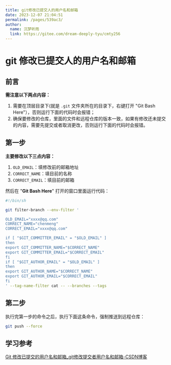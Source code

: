 ```yaml
---
title: git修改已提交人的用户名和邮箱
date: 2023-12-07 21:04:51
permalink: /pages/539ac3/
author: 
  name: 沉梦听雨
  link: https://gitee.com/dream-deeply-tyu/cmty256
---
```


# git 修改已提交人的用户名和邮箱

## 前言

**需注意以下两点内容：**

1. 需要在顶层目录下(就是 `.git` 文件夹所在的目录下，右键打开 "Git Bash Here"），否则运行下面的代码时会报错；
2. 确保要修改的仓库，里面的文件和远程仓库的版本一致，如果有修改还未提交的内容，需要先提交或者取消更改，否则运行下面的代码时会报错。



## 第一步

**主要修改以下三点内容：**

1. `OLD_EMAIL`：填修改前的邮箱地址
2. `CORRECT_NAME`：填目前的名称
3. `CORRECT_EMAIL`：填目前的邮箱

然后在 "**Git Bash Here**" 打开的窗口里面运行代码：

```bash
#!/bin/sh

git filter-branch --env-filter '

OLD_EMAIL="xxxx@qq.com"
CORRECT_NAME="chenmeng"
CORRECT_EMAIL="xxxx@qq.com"

if [ "$GIT_COMMITTER_EMAIL" = "$OLD_EMAIL" ]
then
export GIT_COMMITTER_NAME="$CORRECT_NAME"
export GIT_COMMITTER_EMAIL="$CORRECT_EMAIL"
fi
if [ "$GIT_AUTHOR_EMAIL" = "$OLD_EMAIL" ]
then
export GIT_AUTHOR_NAME="$CORRECT_NAME"
export GIT_AUTHOR_EMAIL="$CORRECT_EMAIL"
fi
' --tag-name-filter cat -- --branches --tags
```



## 第二步

执行完第一步的命令之后，执行下面这条命令，强制推送到远程仓库：

```bash
git push --force
```





## 学习参考

[Git 修改已提交的用户名和邮箱_git修改提交者用户名和邮箱-CSDN博客](https://blog.csdn.net/u014641168/article/details/125414820?ops_request_misc=&request_id=&biz_id=102&utm_term=gitee修改已提交的提交人邮箱&utm_medium=distribute.pc_search_result.none-task-blog-2~all~sobaiduweb~default-3-125414820.142^v96^pc_search_result_base1&spm=1018.2226.3001.4187)
